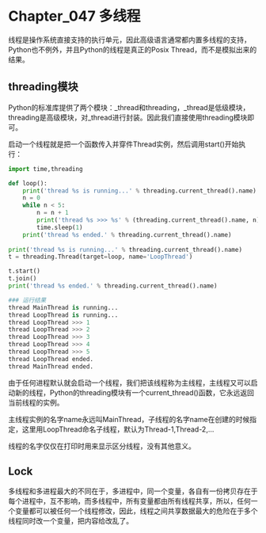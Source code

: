 # Chapter_047 多线程

线程是操作系统直接支持的执行单元，因此高级语言通常都内置多线程的支持，Python也不例外，并且Python的线程是真正的Posix Thread，而不是模拟出来的结果。

## threading模块

Python的标准库提供了两个模块：\_thread和threading，\_thread是低级模块，threading是高级模块，对\_thread进行封装。因此我们直接使用threading模块即可。

启动一个线程就是把一个函数传入并穿件Thread实例，然后调用start()开始执行：

```python
import time,threading

def loop():
	print('thread %s is running...' % threading.current_thread().name)
	n = 0
	while n < 5:
		n = n + 1
		print('thread %s >>> %s' % (threading.current_thread().name, n))
		time.sleep(1)
	print('thread %s ended.' % threading.current_thread().name)
	
print('thread %s is running...' % threading.current_thread().name)          # 主线程，name永远为MainThread
t = threading.Thread(target=loop, name='LoopThread')                        # 子线程创建，name指定为LoopThread

t.start()
t.join()
print('thread %s ended.' % threading.current_thread().name)

### 运行结果
thread MainThread is running...
thread LoopThread is running...
thread LoopThread >>> 1
thread LoopThread >>> 2
thread LoopThread >>> 3
thread LoopThread >>> 4
thread LoopThread >>> 5
thread LoopThread ended.
thread MainThread ended.
```

由于任何进程默认就会启动一个线程，我们把该线程称为主线程，主线程又可以启动新的线程，Python的threading模块有一个current_thread()函数，它永远返回当前线程的实例。

主线程实例的名字name永远叫MainThread，子线程的名字name在创建的时候指定，这里用LoopThread命名子线程，默认为Thread-1,Thread-2,...

线程的名字仅仅在打印时用来显示区分线程，没有其他意义。


## Lock

多线程和多进程最大的不同在于，多进程中，同一个变量，各自有一份拷贝存在于每个进程中，互不影响，而多线程中，所有变量都由所有线程共享，所以，任何一个变量都可以被任何一个线程修改，因此，线程之间共享数据最大的危险在于多个线程同时改一个变量，把内容给改乱了。


